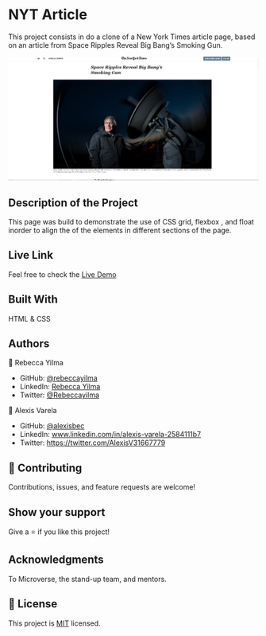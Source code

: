 # NYT Article

This project consists in do a clone of a New York Times article page, based on an article from Space Ripples Reveal Big Bang’s Smoking Gun.


![Screenshot](https://github.com/rebeccayilma/NYT_article/blob/development/assets/Screenshot.png?raw=true)


## Description of the Project

This page was build to demonstrate the use of CSS grid, flexbox , and float inorder to align the of the elements in different sections of the page.

## Live Link

Feel free to check the [Live Demo](https://rebeccayilma.github.io/NYT_article)

## Built With

HTML & CSS

## Authors

👤 Rebecca Yilma

- GitHub: [@rebeccayilma](https://github.com/rebeccayilma)
- LinkedIn: [Rebecca Yilma](https://www.linkedin.com/in/rebecca-yilma-46a94a121)
- Twitter: [@Rebeccayilma](https://twitter.com/Rebeccayilma)


👤 Alexis Varela

- GitHub: [@alexisbec](https://github.com/alexisbec)
- LinkedIn: www.linkedin.com/in/alexis-varela-2584111b7
- Twitter: https://twitter.com/AlexisV31667779


## 🤝 Contributing

Contributions, issues, and feature requests are welcome!

## Show your support

Give a ⭐️ if you like this project!

## Acknowledgments

To Microverse, the stand-up team, and mentors.

## 📝 License

This project is [MIT](https://github.com/rebeccayilma/NYT_article/blob/development/MIT%20License.txt) licensed.
